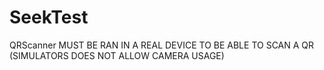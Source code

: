 # SeekTest
QRScanner
MUST BE RAN IN A REAL DEVICE TO BE ABLE TO SCAN A QR (SIMULATORS DOES NOT ALLOW CAMERA USAGE)
